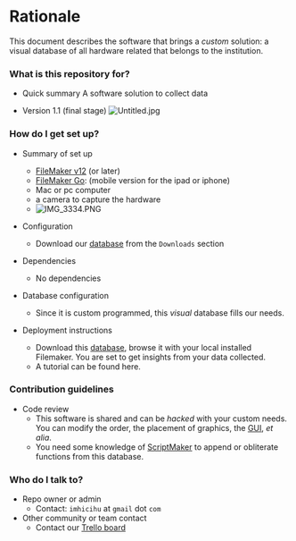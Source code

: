 # Rationale #

   This document describes the software that brings a _custom_ solution: a visual database of all hardware related that belongs to the institution.

### What is this repository for? ###

* Quick summary
     A software solution to collect data
     
* Version
     1.1 (final stage)
	 ![Untitled.jpg](https://bitbucket.org/repo/yLrxrz/images/816107828-Untitled.jpg)

### How do I get set up? ###

* Summary of set up
     - [FileMaker v12](http://www.filemaker.com/es/products/) (or later)
	 - [FileMaker Go](https://itunes.apple.com/es/app/filemaker-go-16/id1097917885?mt=8): (mobile version for the ipad or iphone)
	 - Mac or pc computer
	 - a camera to capture the hardware
     - ![IMG_3334.PNG](https://bitbucket.org/repo/yLrxrz/images/2168898345-IMG_3334.PNG)

* Configuration
     - Download our [database](https://bitbucket.org/imhicihu/patrimonio-database/downloads/Patrimonio%20inform%C3%A0tico.fmp12) from the `Downloads` section
* Dependencies
     - No dependencies
* Database configuration
     - Since it is custom programmed, this _visual_ database fills our needs.
* Deployment instructions
     - Download this [database](https://bitbucket.org/imhicihu/patrimonio-database/downloads/Patrimonio%20inform%C3%A0tico.fmp12), browse it with your local installed Filemaker. You are set to get insights from your data collected.
     - A tutorial can be found here.

### Contribution guidelines ###

* Code review
     - This software is shared and can be _hacked_ with your custom needs. You can modify the order, the placement of graphics, the [GUI](https://en.wikipedia.org/wiki/Graphical_user_interface), _et alia_.
     - You need some knowledge of [ScriptMaker](https://community.filemaker.com/thread/164531#) to append or obliterate functions from this database.

### Who do I talk to? ###

* Repo owner or admin
     - Contact: `imhicihu` at `gmail` dot `com`
* Other community or team contact
     - Contact our [Trello board](https://bitbucket.org/imhicihu/patrimonio-database/addon/trello/trello-board)